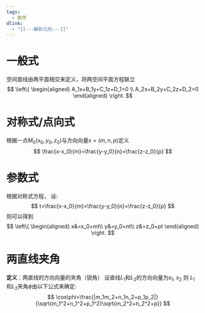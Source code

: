 ```yaml
---
tags:
  - 数学
dlink:
  - "[[---解析几何---]]"
---
```

# 一般式
空间直线由两平面相交来定义，将两空间平面方程联立
$$ \left\{
\begin{aligned}
A_1x+B_1y+C_1z+D_1=0 \\
A_2x+B_2y+C_2z+D_2=0
\end{aligned}
\right.
$$
# 对称式/点向式
根据一点$M_0(x_0,y_0,z_0)$与方向向量$s=(m,n,p)$定义
$$
\frac{x-x_0}{m}=\frac{y-y_0}{n}=\frac{z-z_0}{p}
$$
# 参数式
根据对称式方程， 设: 
$$
t=\frac{x-x_0}{m}=\frac{y-y_0}{n}=\frac{z-z_0}{p}
$$
则可以得到
$$
\left\{
\begin{aligned}
x&=x_0+mt\\
y&=y_0+nt\\
z&=z_0+pt
\end{aligned}
\right.
$$
# 两直线夹角
**定义**：两直线的方向向量的夹角（锐角）
设直线$L_1$和$L_2$的方向向量为$s_1$, $s_2$
则 $L_1$和$L_2$夹角$\phi$由以下公式来确定:
$$
\cos\phi=\frac{|m_1m_2+n_1n_2+p_1p_2|}{\sqrt{m_1^2+n_1^2+p_1^2}\sqrt{m_2^2+n_2^2+p}}
$$